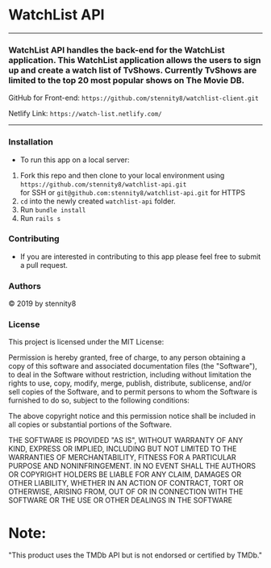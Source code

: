 # WatchList API

---

### WatchList API handles the back-end for the WatchList application.  This WatchList application allows the users to sign up and create a watch list of TvShows.  Currently TvShows are limited to the top 20 most popular shows on The Movie DB.  


GitHub for Front-end: `https://github.com/stennity8/watchlist-client.git`

Netlify Link: `https://watch-list.netlify.com/`

---

### Installation

- To run this app on a local server:

1. Fork this repo and then clone to your local environment using `https://github.com/stennity8/watchlist-api.git` <br> for SSH or `git@github.com:stennity8/watchlist-api.git` for HTTPS
2. `cd` into the newly created `watchlist-api` folder.
3. Run `bundle install`
4. Run `rails s`

### Contributing

- If you are interested in contributing to this app please feel free to submit a pull request.

### Authors

© 2019 by stennity8

### License

This project is licensed under the MIT License:

Permission is hereby granted, free of charge, to any person obtaining a copy of this software and associated documentation files (the "Software"), to deal in the Software without restriction, including without limitation the rights to use, copy, modify, merge, publish, distribute, sublicense, and/or sell copies of the Software, and to permit persons to whom the Software is furnished to do so, subject to the following conditions:

The above copyright notice and this permission notice shall be included in all copies or substantial portions of the Software.

THE SOFTWARE IS PROVIDED "AS IS", WITHOUT WARRANTY OF ANY KIND, EXPRESS OR IMPLIED, INCLUDING BUT NOT LIMITED TO THE WARRANTIES OF MERCHANTABILITY, FITNESS FOR A PARTICULAR PURPOSE AND NONINFRINGEMENT. IN NO EVENT SHALL THE AUTHORS OR COPYRIGHT HOLDERS BE LIABLE FOR ANY CLAIM, DAMAGES OR OTHER LIABILITY, WHETHER IN AN ACTION OF CONTRACT, TORT OR OTHERWISE, ARISING FROM, OUT OF OR IN CONNECTION WITH THE SOFTWARE OR THE USE OR OTHER DEALINGS IN THE SOFTWARE

# Note:
"This product uses the TMDb API but is not endorsed or certified by TMDb."